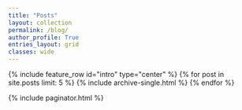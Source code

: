 ```yaml
---
title: "Posts"
layout: collection
permalink: /blog/
author_profile: True
entries_layout: grid
classes: wide
---
```


{% include feature_row id="intro" type="center" %}
{% for post in site.posts limit: 5 %}
  {% include archive-single.html %}
{% endfor %}

{% include paginator.html %}
